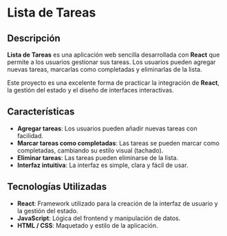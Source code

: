 # Lista de Tareas

## Descripción

**Lista de Tareas** es una aplicación web sencilla desarrollada con **React** que permite a los usuarios gestionar sus tareas. Los usuarios pueden agregar nuevas tareas, marcarlas como completadas y eliminarlas de la lista.

Este proyecto es una excelente forma de practicar la integración de **React**, la gestión del estado y el diseño de interfaces interactivas.

## Características

- **Agregar tareas**: Los usuarios pueden añadir nuevas tareas con facilidad.
- **Marcar tareas como completadas**: Las tareas se pueden marcar como completadas, cambiando su estilo visual (tachado).
- **Eliminar tareas**: Las tareas pueden eliminarse de la lista.
- **Interfaz intuitiva**: La interfaz es simple, clara y fácil de usar.

## Tecnologías Utilizadas

- **React**: Framework utilizado para la creación de la interfaz de usuario y la gestión del estado.
- **JavaScript**: Lógica del frontend y manipulación de datos.
- **HTML / CSS**: Maquetado y estilo de la aplicación.

